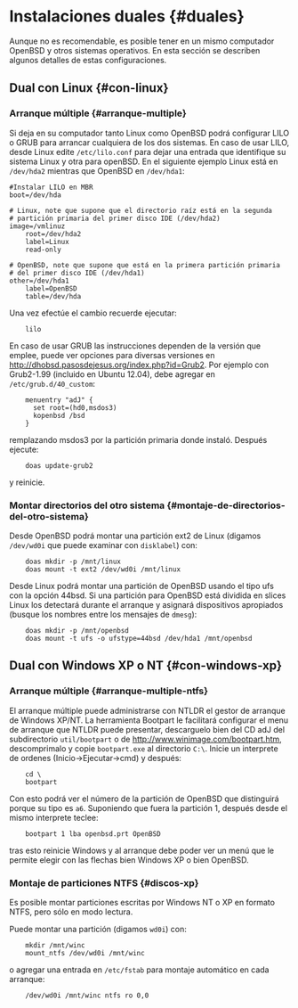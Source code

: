 # Instalaciones duales {#duales}

Aunque no es recomendable, es posible tener en un mismo computador
OpenBSD y otros sistemas operativos. En esta sección se describen
algunos detalles de estas configuraciones.

## Dual con Linux {#con-linux}

### Arranque múltiple {#arranque-multiple}

Si deja en su computador tanto Linux como OpenBSD podrá configurar LILO
o GRUB para arrancar cualquiera de los dos sistemas. En caso de usar
LILO, desde Linux edite `/etc/lilo.conf` para dejar una entrada que
identifique su sistema Linux y otra para openBSD. En el siguiente
ejemplo Linux está en `/dev/hda2` mientras que OpenBSD en `/dev/hda1`:

    #Instalar LILO en MBR
    boot=/dev/hda

    # Linux, note que supone que el directorio raíz está en la segunda
    # partición primaria del primer disco IDE (/dev/hda2)
    image=/vmlinuz
        root=/dev/hda2
        label=Linux
        read-only

    # OpenBSD, note que supone que está en la primera partición primaria 
    # del primer disco IDE (/dev/hda1)
    other=/dev/hda1
        label=OpenBSD
        table=/dev/hda 

Una vez efectúe el cambio recuerde ejecutar:

        lilo

En caso de usar GRUB las instrucciones dependen de la versión que
emplee, puede ver opciones para diversas versiones en
<http://dhobsd.pasosdejesus.org/index.php?id=Grub2>. Por ejemplo con
Grub2-1.99 (incluido en Ubuntu 12.04), debe agregar en
`/etc/grub.d/40_custom`:

        menuentry "adJ" {
          set root=(hd0,msdos3)
          kopenbsd /bsd
        }
               

remplazando msdos3 por la partición primaria donde instaló. Después
ejecute:

        doas update-grub2

y reinicie.

### Montar directorios del otro sistema {#montaje-de-directorios-del-otro-sistema}

Desde OpenBSD podrá montar una partición ext2 de Linux (digamos
`/dev/wd0i` que puede examinar con `disklabel`) con:

        doas mkdir -p /mnt/linux
        doas mount -t ext2 /dev/wd0i /mnt/linux 

Desde Linux podrá montar una partición de OpenBSD usando el tipo ufs con
la opción 44bsd. Si una partición para OpenBSD está dividida en slices
Linux los detectará durante el arranque y asignará dispositivos
apropiados (busque los nombres entre los mensajes de `dmesg`):

        doas mkdir -p /mnt/openbsd
        doas mount -t ufs -o ufstype=44bsd /dev/hda1 /mnt/openbsd 

## Dual con Windows XP o NT {#con-windows-xp}

### Arranque múltiple {#arranque-multiple-ntfs}

El arranque múltiple puede administrarse con NTLDR el gestor de arranque
de Windows XP/NT. La herramienta Bootpart le facilitará configurar el
menu de arranque que NTLDR puede presentar, descarguelo bien del CD adJ
del subdirectorio `util/bootpart` o de
<http://www.winimage.com/bootpart.htm>, descomprimalo y copie
`bootpart.exe` al directorio `C:\`. Inicie un interprete de ordenes
(Inicio-&gt;Ejecutar-&gt;cmd) y después:

        cd \
        bootpart 
                 

Con esto podrá ver el número de la partición de OpenBSD que distinguirá
porque su tipo es `a6`. Suponiendo que fuera la partición 1, después
desde el mismo interprete teclee:

        bootpart 1 lba openbsd.prt OpenBSD
                 

tras esto reinicie Windows y al arranque debe poder ver un menú que le
permite elegir con las flechas bien Windows XP o bien OpenBSD.

### Montaje de particiones NTFS {#discos-xp}

Es posible montar particiones escritas por Windows NT o XP en formato
NTFS, pero sólo en modo lectura.

Puede montar una partición (digamos `wd0i`) con:

        mkdir /mnt/winc
        mount_ntfs /dev/wd0i /mnt/winc

o agregar una entrada en `/etc/fstab` para montaje automático en cada
arranque:

        /dev/wd0i /mnt/winc ntfs ro 0,0

